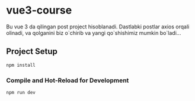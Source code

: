 # vue3-course

<p>Bu vue 3 da qilingan post project hisoblanadi. Dastlabki postlar axios orqali olinadi, va qolganini biz o`chirib va yangi qo`shishimiz mumkin bo`ladi...</p>

## Project Setup

```sh
npm install
```

### Compile and Hot-Reload for Development

```sh
npm run dev
```
